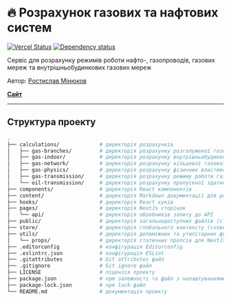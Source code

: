 # :fire: Розрахунок газових та нафтових систем

[![Vercel Status][vercel-image]][vercel-url] [![Dependency status][dependency-image]][dependency-url]

Сервіс для розрахунку режимів роботи нафто-, газопроводів, газових мереж та внутрішньобудинкових газових мереж

Автор: [Ростислав Мінюков](https://github.com/embyth/)

[**Сайт**](https://gas-and-oil-systems.vercel.app/)

---

## Структура проекту

```bash
.
├── calculations/             # директорія розрахунків
│   ├── gas-branches/         # директорія розрахунку розгалуженої газової мережі
│   ├── gas-indoor/           # директорія розрахунку внутрішньобудинкової газової мережі
│   ├── gas-network/          # директорія розрахунку кільцевої газової мережі
│   ├── gas-physics/          # директорія розрахунку фізичних властивостей газу
│   ├── gas-transmission/     # директорія розрахунку режиму роботи газотранспортної системи
│   └── oil-transmission/     # директорія розрахунку пропускної здатності магістрального нафтопроводу
├── components/               # директорія React компонентів
├── content/                  # директорія Markdown документації для розрахунків
├── hooks/                    # директорія React хуків
├── pages/                    # директорія NextJs сторінок
│   └── api/                  # директорія обробників запиту до API
├── public/                   # директорія загальнодоступних файлів (стилі, шрифти, картинки)
├── store/                    # директорія глобального контексту (сховище)
├── utils/                    # директорія допоміжних та утилітарних функцій
│   └── props/                # директорія статичних пропсів для NextJs
├── .editorconfig             # конфігурація Editorconfig
├── .eslintrc.json            # конфігурація ESLint
├── .gitattributes            # Git attributes файл
├── .gitignore                # Git ignore файл
├── LICENSE                   # ліцензія проекту
├── package.json              # npm залежності та файл з налаштуваннями проекту
├── package-lock.json         # npm lock-файл
└── README.md                 # документація проекту
```

[vercel-image]: https://therealsujitk-vercel-badge.vercel.app/?app=gas-and-oil-systems&style=flat-square
[vercel-url]: https://vercel.com/embyth/gas-and-oil-systems
[dependency-image]: https://david-dm.org/embyth/gas-and-oil-systems/dev-status.svg?style=flat-square
[dependency-url]: https://david-dm.org/embyth/gas-and-oil-systems?type=dev
